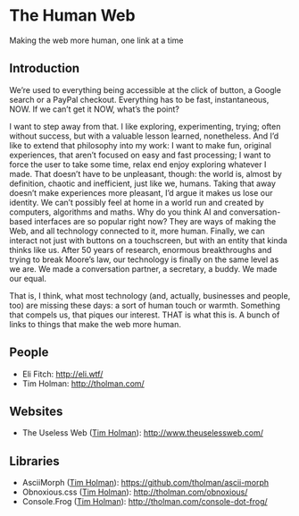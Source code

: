 # The Human Web
Making the web more human, one link at a time

## Introduction
We’re used to everything being accessible at the click of button, a Google search or a PayPal checkout. Everything has to be fast, instantaneous, NOW. If we can’t get it NOW, what’s the point?

I want to step away from that. I like exploring, experimenting, trying; often without success, but with a valuable lesson learned, nonetheless. And I’d like to extend that philosophy into my work: I want to make fun, original experiences, that aren’t focused on easy and fast processing; I want to force the user to take some time, relax end enjoy exploring whatever I made. That doesn’t have to be unpleasant, though: the world is, almost by definition, chaotic and inefficient, just like we, humans. Taking that away doesn’t make experiences more pleasant, I’d argue it makes us lose our identity. We can’t possibly feel at home in a world run and created by computers, algorithms and maths. Why do you think AI and conversation-based interfaces are so popular right now? They are ways of making the Web, and all technology connected to it, more human. Finally, we can interact not just with buttons on a touchscreen, but with an entity that kinda thinks like us. After 50 years of research, enormous breakthroughs and trying to break Moore’s law, our technology is finally on the same level as we are. We made a conversation partner, a secretary, a buddy. We made our equal.

That is, I think, what most technology (and, actually, businesses and people, too) are missing these days: a sort of human touch or warmth. Something that compels us, that piques our interest. THAT is what this is. A bunch of links to things that make the web more human.

## People
* Eli Fitch: http://eli.wtf/
* Tim Holman: http://tholman.com/

## Websites
* The Useless Web ([Tim Holman](http://tholman.com/)): http://www.theuselessweb.com/

## Libraries
* AsciiMorph ([Tim Holman](http://tholman.com/)): https://github.com/tholman/ascii-morph
* Obnoxious.css ([Tim Holman](http://tholman.com/)): http://tholman.com/obnoxious/
* Console.Frog ([Tim Holman](http://tholman.com/)): http://tholman.com/console-dot-frog/
